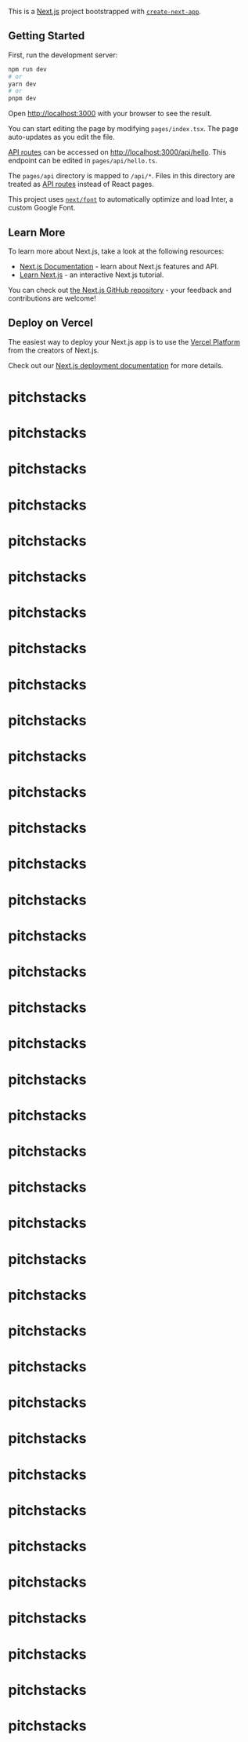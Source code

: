 This is a [Next.js](https://nextjs.org/) project bootstrapped with [`create-next-app`](https://github.com/vercel/next.js/tree/canary/packages/create-next-app).

## Getting Started

First, run the development server:

```bash
npm run dev
# or
yarn dev
# or
pnpm dev
```

Open [http://localhost:3000](http://localhost:3000) with your browser to see the result.

You can start editing the page by modifying `pages/index.tsx`. The page auto-updates as you edit the file.

[API routes](https://nextjs.org/docs/api-routes/introduction) can be accessed on [http://localhost:3000/api/hello](http://localhost:3000/api/hello). This endpoint can be edited in `pages/api/hello.ts`.

The `pages/api` directory is mapped to `/api/*`. Files in this directory are treated as [API routes](https://nextjs.org/docs/api-routes/introduction) instead of React pages.

This project uses [`next/font`](https://nextjs.org/docs/basic-features/font-optimization) to automatically optimize and load Inter, a custom Google Font.

## Learn More

To learn more about Next.js, take a look at the following resources:

- [Next.js Documentation](https://nextjs.org/docs) - learn about Next.js features and API.
- [Learn Next.js](https://nextjs.org/learn) - an interactive Next.js tutorial.

You can check out [the Next.js GitHub repository](https://github.com/vercel/next.js/) - your feedback and contributions are welcome!

## Deploy on Vercel

The easiest way to deploy your Next.js app is to use the [Vercel Platform](https://vercel.com/new?utm_medium=default-template&filter=next.js&utm_source=create-next-app&utm_campaign=create-next-app-readme) from the creators of Next.js.

Check out our [Next.js deployment documentation](https://nextjs.org/docs/deployment) for more details.
# pitchstacks
# pitchstacks
# pitchstacks
# pitchstacks
# pitchstacks
# pitchstacks
# pitchstacks
# pitchstacks
# pitchstacks
# pitchstacks
# pitchstacks
# pitchstacks
# pitchstacks
# pitchstacks
# pitchstacks
# pitchstacks
# pitchstacks
# pitchstacks
# pitchstacks
# pitchstacks
# pitchstacks
# pitchstacks
# pitchstacks
# pitchstacks
# pitchstacks
# pitchstacks
# pitchstacks
# pitchstacks
# pitchstacks
# pitchstacks
# pitchstacks
# pitchstacks
# pitchstacks
# pitchstacks
# pitchstacks
# pitchstacks
# pitchstacks
# pitchstacks
